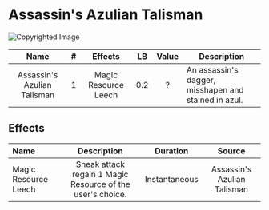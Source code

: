 # Assassin's Azulian Talisman

![Copyrighted Image](Assassin'sAzulianTalisman.png)

|            Name            | # |       Effects       | LB | Value | Description                                          |
| :-------------------------: | :-: | :------------------: | :-: | :---: | ---------------------------------------------------- |
| Assassin's Azulian Talisman | 1 | Magic Resource Leech | 0.2 |   ?   | An assassin's dagger, misshapen and stained in azul. |

## Effects

| Name                 |                            Description                            |   Duration   |           Source           |
| :------------------- | :--------------------------------------------------------: | :-----------: | :-------------------------: |
| Magic Resource Leech | Sneak attack regain 1 Magic Resource of the user's choice. | Instantaneous | Assassin's Azulian Talisman |
